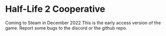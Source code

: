 # Half-Life 2 Cooperative
Coming to Steam in December 2022
This is the early access version of the game. Report some bugs to the discord or the github repo.

